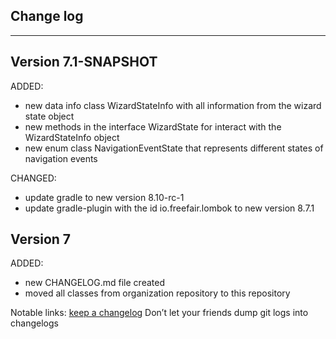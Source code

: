 ## Change log
----------------------

Version 7.1-SNAPSHOT
-------------

ADDED:

- new data info class WizardStateInfo with all information from the wizard state object
- new methods in the interface WizardState for interact with the WizardStateInfo object
- new enum class NavigationEventState that represents different states of navigation events

CHANGED:

- update gradle to new version 8.10-rc-1
- update gradle-plugin with the id io.freefair.lombok to new version 8.7.1

Version 7
-------------

ADDED:

- new CHANGELOG.md file created
- moved all classes from organization repository to this repository

Notable links:
[keep a changelog](http://keepachangelog.com/en/1.0.0/) Don’t let your friends dump git logs into changelogs
